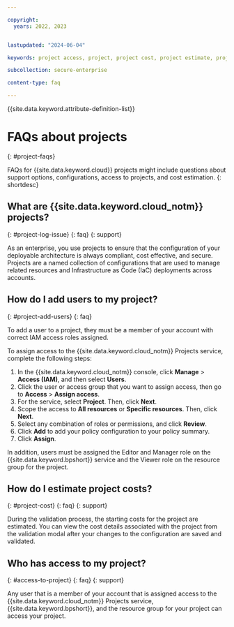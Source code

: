 ```yaml
---

copyright:
  years: 2022, 2023


lastupdated: "2024-06-04"

keywords: project access, project, project cost, project estimate, project users

subcollection: secure-enterprise

content-type: faq

---
```


{{site.data.keyword.attribute-definition-list}}

# FAQs about projects
{: #project-faqs}

FAQs for {{site.data.keyword.cloud}} projects might include questions about support options, configurations, access to projects, and cost estimation.
{: shortdesc}

## What are {{site.data.keyword.cloud_notm}} projects?
{: #project-log-issue}
{: faq}
{: support}

As an enterprise, you use projects to ensure that the configuration of your deployable architecture is always compliant, cost effective, and secure. Projects are a named collection of configurations that are used to manage related resources and Infrastructure as Code (IaC) deployments across accounts.

## How do I add users to my project?
{: #project-add-users}
{: faq}

To add a user to a project, they must be a member of your account with correct IAM access roles assigned.

To assign access to the {{site.data.keyword.cloud_notm}} Projects service, complete the following steps:

1. In the {{site.data.keyword.cloud_notm}} console, click **Manage** > **Access (IAM)**, and then select **Users**.
1. Click the user or access group that you want to assign access, then go to **Access** > **Assign access**.
1. For the service, select **Project**. Then, click **Next**.
1. Scope the access to **All resources** or **Specific resources**. Then, click **Next**.
1. Select any combination of roles or permissions, and click **Review**.
1. Click **Add** to add your policy configuration to your policy summary.
1. Click **Assign**.

In addition, users must be assigned the Editor and Manager role on the {{site.data.keyword.bpshort}} service and the Viewer role on the resource group for the project.

## How do I estimate project costs?
{: #project-cost}
{: faq}
{: support}

During the validation process, the starting costs for the project are estimated. You can view the cost details associated with the project from the validation modal after your changes to the configuration are saved and validated.

## Who has access to my project?
{: #access-to-project}
{: faq}
{: support}

Any user that is a member of your account that is assigned access to the {{site.data.keyword.cloud_notm}} Projects service, {{site.data.keyword.bpshort}}, and the resource group for your project can access your project.
